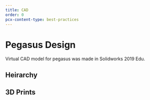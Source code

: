 ```yaml
---
title: CAD
order: 0
pcx-content-type: best-practices
---
```

# Pegasus Design

Virtual CAD model for pegasus was made in Solidworks 2019 Edu.

## Heirarchy

## 3D Prints